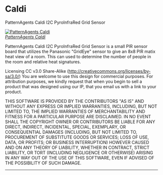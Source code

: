 Caldi
=============

PatternAgents Caldi I2C PyroInfraRed Grid Sensor

[![PatternAgents Caldi](http://www.patternagent.com/img/project/caldi/Caldi_model.png)  
*PatternAgents Caldi*](http://www.patternagent.com/projects/caldi.html)

PatternAgents Caldi I2C PyroInfraRed Grid Sensor is a small PIR sensor board that utilizes
the Panasonic "GridEye" sensor to give an 8x8 PIR matix heat view of a room.
This can used to determine the number of people in the room and relative heat signatures.

Licensing CC v3.0 Share-Alike (http://creativecommons.org/licenses/by-sa/3.0/) 
You are welcome to use this design for commercial purposes. 
For attribution purposes, we kindly request that when you begin to sell a product 
that was designed using our IP, that you email us with a link to your product.

THIS SOFTWARE IS PROVIDED BY THE CONTRIBUTORS "AS IS" AND WITHOUT ANY EXPRESS OR IMPLIED WARRANTIES, 
INCLUDING, BUT NOT LIMITED TO, THE IMPLIED WARRANTIES OF MERCHANTABILITY AND FITNESS FOR A PARTICULAR PURPOSE ARE DISCLAIMED. 
IN NO EVENT SHALL THE COPYRIGHT OWNER OR CONTRIBUTORS BE LIABLE FOR ANY DIRECT, INDIRECT, INCIDENTAL, SPECIAL, EXEMPLARY, 
OR CONSEQUENTIAL DAMAGES (INCLUDING, BUT NOT LIMITED TO, PROCUREMENT OF SUBSTITUTE GOODS OR SERVICES; LOSS OF USE, DATA, 
OR PROFITS; OR BUSINESS INTERRUPTION) HOWEVER CAUSED AND ON ANY THEORY OF LIABILITY, WHETHER IN CONTRACT, 
STRICT LIABILITY, OR TORT (INCLUDING NEGLIGENCE OR OTHERWISE) ARISING IN ANY WAY OUT OF THE USE OF THIS SOFTWARE, 
EVEN IF ADVISED OF THE POSSIBILITY OF SUCH DAMAGE. 

-------------------------------------------------------------------------------------------
